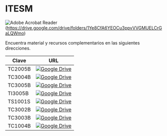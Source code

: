 # ITESM

![Adobe Acrobat Reader](https://img.shields.io/badge/Adobe%20Acrobat%20Reader-EC1C24.svg?style=for-the-badge&logo=Adobe%20Acrobat%20Reader&logoColor=white)(https://drive.google.com/drive/folders/1Ye8CfA6YEOCu3ppvVVGMUELCrGaLQWmo)

Encuentra material y recursos complementarios en las siguientes direcciones.

| Clave   | URL                                                                                                                                                                                                              |
|---------|------------------------------------------------------------------------------------------------------------------------------------------------------------------------------------------------------------------|
| TC2005B | [![Google Drive](https://img.shields.io/badge/Google%20Drive-4285F4?style=for-the-badge&logo=googledrive&logoColor=white)](https://drive.google.com/drive/folders/1scDWxiiJdm1xuXSLBditKE_fVbcQzpp9?usp=sharing) |
| TC3004B | [![Google Drive](https://img.shields.io/badge/Google%20Drive-4285F4?style=for-the-badge&logo=googledrive&logoColor=white)](https://drive.google.com/drive/folders/17Fs0MV92gyqDMG-cFPcnrX2QWympj9hp?usp=sharing) |
| TC3005B | [![Google Drive](https://img.shields.io/badge/Google%20Drive-4285F4?style=for-the-badge&logo=googledrive&logoColor=white)](https://drive.google.com/drive/folders/1SRIk0prqzaskTdb59CRKx0-bKbf8p1lb?usp=sharing) |
| TI3005B | [![Google Drive](https://img.shields.io/badge/Google%20Drive-4285F4?style=for-the-badge&logo=googledrive&logoColor=white)](https://drive.google.com/drive/folders/1JdtUWE3R-6yCv5ptKzDrVzeybIrdBq6w?usp=sharing) |
| TS1001S | [![Google Drive](https://img.shields.io/badge/Google%20Drive-4285F4?style=for-the-badge&logo=googledrive&logoColor=white)](https://drive.google.com/drive/folders/1f3FTT0BAeAhINt_qpStRteYlvMx0fwJM) |
| TC3002B | [![Google Drive](https://img.shields.io/badge/Google%20Drive-4285F4?style=for-the-badge&logo=googledrive&logoColor=white)](https://drive.google.com/drive/folders/1lFjPvhZ74xpgWmNJg7imMZRUF7VtVJG8) |
| TC3003B | [![Google Drive](https://img.shields.io/badge/Google%20Drive-4285F4?style=for-the-badge&logo=googledrive&logoColor=white)](https://drive.google.com/drive/folders/1rBW85tsM8usK4_VYXfXBN1YsRNeGhwv3) |
| TC1004B | [![Google Drive](https://img.shields.io/badge/Google%20Drive-4285F4?style=for-the-badge&logo=googledrive&logoColor=white)](https://drive.google.com/drive/folders/1L6-IG4wgpZGKgBVNdKpeXY3KoewEqayn) |
